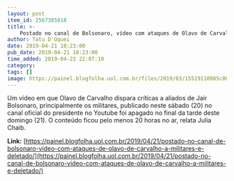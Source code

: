 ```yaml
---
layout: post
item_id: 2567385818
title: >-
    Postado no canal de Bolsonaro, vídeo com ataques de Olavo de Carvalho a militares é deletado
author: Tatu D'Oquei
date: 2019-04-21 18:23:00
pub_date: 2019-04-21 18:23:00
time_added: 2019-04-23 22:07:10
category: 
tags: []
image: https://painel.blogfolha.uol.com.br/files/2019/03/15519110985c8048bab75c3_1551911098_3x2_rt.jpg
---
```


Um vídeo em que Olavo de Carvalho dispara críticas a aliados de Jair Bolsonaro, principalmente os militares, publicado neste sábado (20) no canal oficial do presidente no Youtube foi apagado no final da tarde deste domingo (21). O conteúdo ficou pelo menos 20 horas no ar, relata Julia Chaib.

**Link:** [https://painel.blogfolha.uol.com.br/2019/04/21/postado-no-canal-de-bolsonaro-video-com-ataques-de-olavo-de-carvalho-a-militares-e-deletado/](https://painel.blogfolha.uol.com.br/2019/04/21/postado-no-canal-de-bolsonaro-video-com-ataques-de-olavo-de-carvalho-a-militares-e-deletado/)

